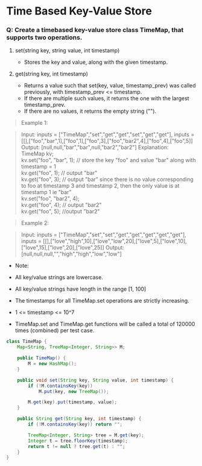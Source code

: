 # Time Based Key-Value Store

### Q: Create a timebased key-value store class TimeMap, that supports two operations.

1. set(string key, string value, int timestamp)
    - Stores the key and value, along with the given timestamp.

2. get(string key, int timestamp)

    - Returns a value such that set(key, value, timestamp_prev) was called previously, with timestamp_prev <= timestamp.
    - If there are multiple such values, it returns the one with the largest timestamp_prev.
    - If there are no values, it returns the empty string ("").
 

> Example 1:

> Input: inputs = ["TimeMap","set","get","get","set","get","get"], inputs = [[],["foo","bar",1],["foo",1],["foo",3],["foo","bar2",4],["foo",4],["foo",5]]
> Output: [null,null,"bar","bar",null,"bar2","bar2"]
> Explanation:   
> TimeMap kv;   
> kv.set("foo", "bar", 1); // store the key "foo" and value "bar" along with timestamp = 1   
> kv.get("foo", 1);  // output "bar"   
> kv.get("foo", 3); // output "bar" since there is no value corresponding to foo at timestamp 3 and timestamp 2, then the only value is at timestamp 1 ie "bar"   
> kv.set("foo", "bar2", 4);   
> kv.get("foo", 4); // output "bar2"   
> kv.get("foo", 5); //output "bar2"   

> Example 2:

> Input: inputs = ["TimeMap","set","set","get","get","get","get","get"], inputs = [[],["love","high",10],["love","low",20],["love",5],["love",10],["love",15],["love",20],["love",25]]
> Output: [null,null,null,"","high","high","low","low"]
 

- Note:

- All key/value strings are lowercase.
- All key/value strings have length in the range [1, 100]
- The timestamps for all TimeMap.set operations are strictly increasing.
- 1 <= timestamp <= 10^7
- TimeMap.set and TimeMap.get functions will be called a total of 120000 times (combined) per test case.

```java
class TimeMap {
    Map<String, TreeMap<Integer, String>> M;

    public TimeMap() {
        M = new HashMap();
    }

    public void set(String key, String value, int timestamp) {
        if (!M.containsKey(key))
            M.put(key, new TreeMap());

        M.get(key).put(timestamp, value);
    }

    public String get(String key, int timestamp) {
        if (!M.containsKey(key)) return "";

        TreeMap<Integer, String> tree = M.get(key);
        Integer t = tree.floorKey(timestamp);
        return t != null ? tree.get(t) : "";
    }
}
```